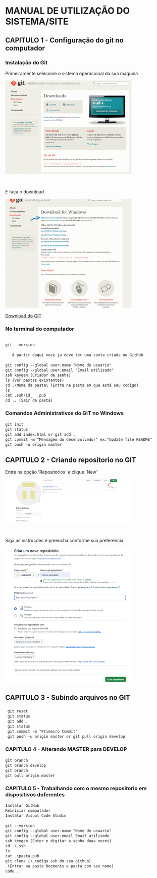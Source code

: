 
# MANUAL DE UTILIZAÇÃO DO SISTEMA/SITE
## CAPITULO 1 - Configuração do git no computador
### Instalação do Git
<p align="left">Primeiramente selecione o sistema operacional da sua maquina</p>
<p><img src="Img/Captura de tela 2025-01-22 103507.png" width ="400"></p> 
<br>
<p align="left">E faça o download</p>
<p><img src="Img/Captura de tela 2025-01-22 103825.png" width="400"></p>
  <a href= "https://git-scm.com/downloads/win" 
  target="_blank">Download do GIT</a>
  </p>

### No terminal do computador
```

git --version
         
   A partir daqui voce ja deve ter uma conta criada no GitHub

git config --global user.name "Nome de usuario"
git config --global user.email "Email utilizado"
ssh keygen (Criador de senha)
ls (Ver pastas existentes)
cd .\Nome da pasta\ (Entra na pasta em que está seu codigo)
ls
cat .ssh/id_  .pub
cd .. (Sair da pasta)

```

### Comandos Administrativos do GIT no Windows

```
git init
git status
git add index.html or git add .
git commit -m "Mensagem do desenvolvedor" ex:"Update file README"
git push -u origin master

```


### 
## CAPITULO 2 - Criando repositorio no GIT
<p align="left">Entre na opção 'Repositorios' e clique 'New'</p>
<p><img src="Img/Captura de tela 2025-01-22 112400.png" width="400"></p>

<br>

<p align="left">Siga as instruções e preencha conforme sua preferência</p>
<p><img src="Img/Captura de tela 2025-01-22 112538.png" width="400"></p>



## CAPITULO 3 - Subindo arquivos no GIT
###

```
 git reset
 git status
 git add .
 git status
 git commit -m "Primeiro Commit"
 git push -u origin master or git pull origin develop
```

### CAPITULO 4 - Alterando MASTER para DEVELOP

```
git branch 
git branch develop 
git branch
git pull origin master
```

### CAPITULO 5 - Trabalhando com o mesmo repositorio em dispositivos doferentes 
```
Instalar GitHub
Reiniciar computador
Instalar Visual Code Studio
 
git --version
git config --global user.name "Nome de usuario"
git config --global user.email Email utilizado
ssh keygen (Enter e digitar a senha duas vezes)
cd .\.ssh
ls
cat .\pasta.pub
git clone (+ codigo ssh do seu github)
 (Entrar na pasta Docments e pasta com seu nome)
code .
```